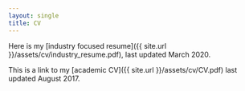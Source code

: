 ```yaml
---
layout: single
title: CV
---
```


Here is my [industry focused resume]({{ site.url }}/assets/cv/industry_resume.pdf), last updated March 2020.

This is a link to my [academic CV]({{ site.url }}/assets/cv/CV.pdf) last updated August 2017.
